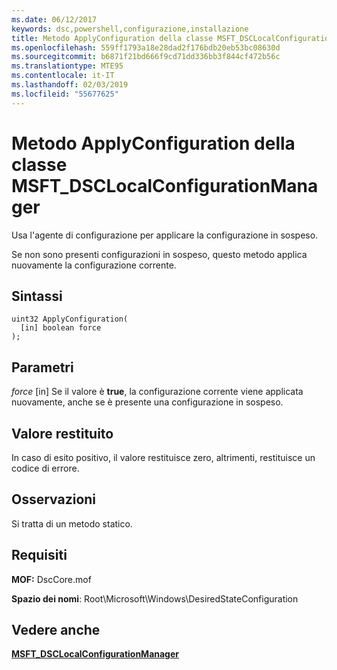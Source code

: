```yaml
---
ms.date: 06/12/2017
keywords: dsc,powershell,configurazione,installazione
title: Metodo ApplyConfiguration della classe MSFT_DSCLocalConfigurationManager
ms.openlocfilehash: 559ff1793a18e28dad2f176bdb20eb53bc08630d
ms.sourcegitcommit: b6871f21bd666f9cd71dd336bb3f844cf472b56c
ms.translationtype: MTE95
ms.contentlocale: it-IT
ms.lasthandoff: 02/03/2019
ms.locfileid: "55677625"
---
```

# <a name="applyconfiguration-method-of-the-msftdsclocalconfigurationmanager-class"></a>Metodo ApplyConfiguration della classe MSFT_DSCLocalConfigurationManager

Usa l'agente di configurazione per applicare la configurazione in sospeso.

Se non sono presenti configurazioni in sospeso, questo metodo applica nuovamente la configurazione corrente.

## <a name="syntax"></a>Sintassi

```mof
uint32 ApplyConfiguration(
  [in] boolean force
);
```

## <a name="parameters"></a>Parametri

*force* \[in\] Se il valore è **true**, la configurazione corrente viene applicata nuovamente, anche se è presente una configurazione in sospeso.

## <a name="return-value"></a>Valore restituito

In caso di esito positivo, il valore restituisce zero, altrimenti, restituisce un codice di errore.

## <a name="remarks"></a>Osservazioni

Si tratta di un metodo statico.

## <a name="requirements"></a>Requisiti

**MOF:** DscCore.mof

**Spazio dei nomi**: Root\Microsoft\Windows\DesiredStateConfiguration

## <a name="see-also"></a>Vedere anche

[**MSFT_DSCLocalConfigurationManager**](msft-dsclocalconfigurationmanager.md)